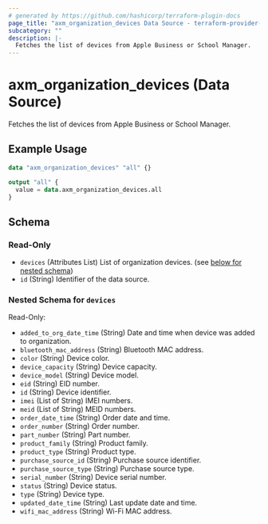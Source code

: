 ```yaml
---
# generated by https://github.com/hashicorp/terraform-plugin-docs
page_title: "axm_organization_devices Data Source - terraform-provider-axm"
subcategory: ""
description: |-
  Fetches the list of devices from Apple Business or School Manager.
---
```


# axm_organization_devices (Data Source)

Fetches the list of devices from Apple Business or School Manager.

## Example Usage

```terraform
data "axm_organization_devices" "all" {}

output "all" {
  value = data.axm_organization_devices.all
}
```

<!-- schema generated by tfplugindocs -->
## Schema

### Read-Only

- `devices` (Attributes List) List of organization devices. (see [below for nested schema](#nestedatt--devices))
- `id` (String) Identifier of the data source.

<a id="nestedatt--devices"></a>
### Nested Schema for `devices`

Read-Only:

- `added_to_org_date_time` (String) Date and time when device was added to organization.
- `bluetooth_mac_address` (String) Bluetooth MAC address.
- `color` (String) Device color.
- `device_capacity` (String) Device capacity.
- `device_model` (String) Device model.
- `eid` (String) EID number.
- `id` (String) Device identifier.
- `imei` (List of String) IMEI numbers.
- `meid` (List of String) MEID numbers.
- `order_date_time` (String) Order date and time.
- `order_number` (String) Order number.
- `part_number` (String) Part number.
- `product_family` (String) Product family.
- `product_type` (String) Product type.
- `purchase_source_id` (String) Purchase source identifier.
- `purchase_source_type` (String) Purchase source type.
- `serial_number` (String) Device serial number.
- `status` (String) Device status.
- `type` (String) Device type.
- `updated_date_time` (String) Last update date and time.
- `wifi_mac_address` (String) Wi-Fi MAC address.
